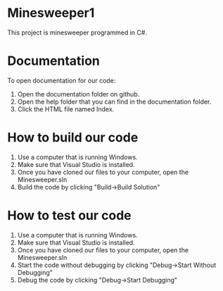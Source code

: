 # Minesweeper1
This project is minesweeper programmed in C#.

# Documentation
To open documentation for our code:
1. Open the documentation folder on github.
2. Open the help folder that you can find in the documentation folder.
3. Click the HTML file named Index.

# How to build our code
1. Use a computer that is running Windows.
2. Make sure that Visual Studio is installed.
3. Once you have cloned our files to your computer, open the Minesweeper.sln
4. Build the code by clicking "Build->Build Solution"

# How to test our code
1. Use a computer that is running Windows.
2. Make sure that Visual Studio is installed.
3. Once you have cloned our files to your computer, open the Minesweeper.sln
4. Start the code without debugging by clicking "Debug->Start Without Debugging"
5. Debug the code by clicking "Debug->Start Debugging"
